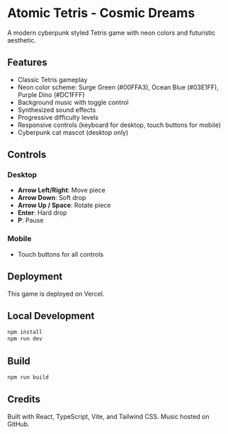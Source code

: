 # Atomic Tetris - Cosmic Dreams

A modern cyberpunk styled Tetris game with neon colors and futuristic aesthetic.

## Features

- Classic Tetris gameplay
- Neon color scheme: Surge Green (#00FFA3), Ocean Blue (#03E1FF), Purple Dino (#DC1FFF)
- Background music with toggle control
- Synthesized sound effects
- Progressive difficulty levels
- Responsive controls (keyboard for desktop, touch buttons for mobile)
- Cyberpunk cat mascot (desktop only)

## Controls

### Desktop
- **Arrow Left/Right**: Move piece
- **Arrow Down**: Soft drop
- **Arrow Up / Space**: Rotate piece
- **Enter**: Hard drop
- **P**: Pause

### Mobile
- Touch buttons for all controls

## Deployment

This game is deployed on Vercel.

## Local Development

```bash
npm install
npm run dev
```

## Build

```bash
npm run build
```

## Credits

Built with React, TypeScript, Vite, and Tailwind CSS.
Music hosted on GitHub.

